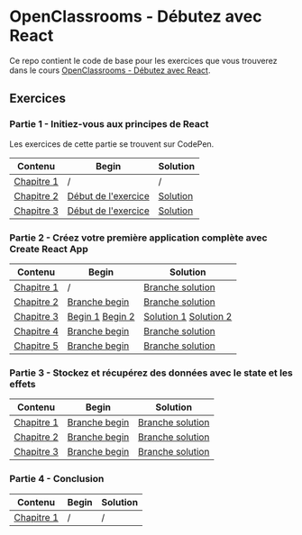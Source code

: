 # OpenClassrooms - Débutez avec React

Ce repo contient le code de base pour les exercices que vous trouverez dans le cours [OpenClassrooms - Débutez avec React](https://openclassrooms.com/fr/courses/7008001-debutez-avec-react).

## Exercices

### Partie 1 - Initiez-vous aux principes de React

Les exercices de cette partie se trouvent sur CodePen.

| Contenu                                                                                                                                     | Begin                                                                     | Solution                                                       |
| ------------------------------------------------------------------------------------------------------------------------------------------- | ------------------------------------------------------------------------- | -------------------------------------------------------------- |
| [Chapitre 1](https://openclassrooms.com/fr/courses/7008001-debutez-avec-react/7137561-tirez-le-maximum-de-ce-cours)                         | /                                                                         | /                                                              |
| [Chapitre 2](https://openclassrooms.com/fr/courses/7008001-debutez-avec-react/7134597-apprehendez-la-logique-de-react)                      | [Début de l'exercice](https://codepen.io/nicolaspatschkowski/pen/ExgrqLV) | [Solution](https://codepen.io/nicolaspatschkowski/pen/vYXVqod) |
| [Chapitre 3](https://openclassrooms.com/fr/courses/7008001-debutez-avec-react/7134800-ecrivez-du-code-modulaire-avec-les-composants-en-jsx) | [Début de l'exercice](https://codepen.io/nicolaspatschkowski/pen/JjRmgdJ) | [Solution](https://codepen.io/nicolaspatschkowski/pen/MWjPNaa) |

### Partie 2 - Créez votre première application complète avec Create React App

| Contenu                                                                                                                                                    | Begin                                                                                                                                                                                                             | Solution                                                                                                                                                                                                                      |
| ---------------------------------------------------------------------------------------------------------------------------------------------------------- | ----------------------------------------------------------------------------------------------------------------------------------------------------------------------------------------------------------------- | ----------------------------------------------------------------------------------------------------------------------------------------------------------------------------------------------------------------------------- |
| [Chapitre 1](https://openclassrooms.com/fr/courses/7008001-debutez-avec-react/7135204-prenez-en-main-create-react-app)                                     | /                                                                                                                                                                                                                 | [Branche solution](https://github.com/OpenClassrooms-Student-Center/7008001-Debutez-avec-React/tree/P2C1-Solution)                                                                                                            |
| [Chapitre 2](https://openclassrooms.com/fr/courses/7008001-debutez-avec-react/7135359-incorporez-du-style-et-des-assets-a-votre-projet)                    | [Branche begin](https://github.com/OpenClassrooms-Student-Center/7008001-Debutez-avec-React/tree/P2C2-Begin)                                                                                                      | [Branche solution](https://github.com/OpenClassrooms-Student-Center/7008001-Debutez-avec-React/tree/P2C2-Solution)                                                                                                            |
| [Chapitre 3](https://openclassrooms.com/fr/courses/7008001-debutez-avec-react/7135593-gagnez-en-temps-et-en-efficacite-grace-aux-listes-et-aux-conditions) | [Begin 1](https://github.com/OpenClassrooms-Student-Center/7008001-Debutez-avec-React/tree/P2C3-Begin-1) [Begin 2](https://github.com/OpenClassrooms-Student-Center/7008001-Debutez-avec-React/tree/P2C3-Begin-2) | [Solution 1](https://github.com/OpenClassrooms-Student-Center/7008001-Debutez-avec-React/tree/P2C3-Solution-1) [Solution 2](https://github.com/OpenClassrooms-Student-Center/7008001-Debutez-avec-React/tree/P2C3-Solution-2) |
| [Chapitre 4](https://openclassrooms.com/fr/courses/7008001-debutez-avec-react/7135822-reutilisez-vos-composants-avec-les-props)                            | [Branche begin](https://github.com/OpenClassrooms-Student-Center/7008001-Debutez-avec-React/tree/P2C4-Begin)                                                                                                      | [Branche solution](https://github.com/OpenClassrooms-Student-Center/7008001-Debutez-avec-React/tree/P2C4-Solution)                                                                                                            |
| [Chapitre 5](https://openclassrooms.com/fr/courses/7008001-debutez-avec-react/7136084-interagissez-avec-vos-composants-grace-aux-evenements)               | [Branche begin](https://github.com/OpenClassrooms-Student-Center/7008001-Debutez-avec-React/tree/P2C5-Begin)                                                                                                      | [Branche solution](https://github.com/OpenClassrooms-Student-Center/7008001-Debutez-avec-React/tree/P2C5-Solution)                                                                                                            |

### Partie 3 - Stockez et récupérez des données avec le state et les effets

| Contenu                                                                                                                                 | Begin                                                                                                        | Solution                                                                                                           |
| --------------------------------------------------------------------------------------------------------------------------------------- | ------------------------------------------------------------------------------------------------------------ | ------------------------------------------------------------------------------------------------------------------ |
| [Chapitre 1](https://openclassrooms.com/fr/courses/7008001-debutez-avec-react/7137536-mettez-en-place-votre-state-local-avec-usestate)  | [Branche begin](https://github.com/OpenClassrooms-Student-Center/7008001-Debutez-avec-React/tree/P3C1-Begin) | [Branche solution](https://github.com/OpenClassrooms-Student-Center/7008001-Debutez-avec-React/tree/P3C1-Solution) |
| [Chapitre 2](https://openclassrooms.com/fr/courses/7008001-debutez-avec-react/7136837-partagez-votre-state-entre-differents-composants) | [Branche begin](https://github.com/OpenClassrooms-Student-Center/7008001-Debutez-avec-React/tree/P3C2-Begin) | [Branche solution](https://github.com/OpenClassrooms-Student-Center/7008001-Debutez-avec-React/tree/P3C2-Solution) |
| [Chapitre 3](https://openclassrooms.com/fr/courses/7008001-debutez-avec-react/7137079-declenchez-des-effets-avec-useeffect)             | [Branche begin](https://github.com/OpenClassrooms-Student-Center/7008001-Debutez-avec-React/tree/P3C3-Begin) | [Branche solution](https://github.com/OpenClassrooms-Student-Center/7008001-Debutez-avec-React/tree/P3C3-Solution) |

### Partie 4 - Conclusion

| Contenu                                                                                                       | Begin | Solution |
| ------------------------------------------------------------------------------------------------------------- | ----- | -------- |
| [Chapitre 1](https://openclassrooms.com/fr/courses/7008001-debutez-avec-react/7137137-revenez-sur-vos-acquis) | /     | /        |
